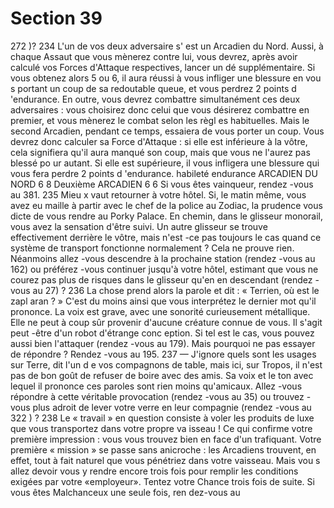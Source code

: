 # Section 39

272 )?
234
L'un de vos deux adversaire s' est un Arcadien du Nord. Aussi, à
chaque Assaut que vous mènerez contre lui, vous devrez, après
avoir calculé vos Forces d'Attaque respectives, lancer un dé
supplémentaire. Si vous obtenez alors 5 ou 6, il aura réussi à
vous infliger une blessure en vou s portant un coup de sa
redoutable queue, et vous perdrez 2 points d 'endurance.  En
outre, vous devrez combattre simultanément ces deux
adversaires : vous choisirez donc celui que vous désirerez
combattre en premier, et vous mènerez le combat selon les règl es
habituelles. Mais le second Arcadien, pendant ce temps, essaiera
de vous porter un coup. Vous devrez donc calculer sa Force
d'Attaque : si elle est inférieure à la vôtre, cela signifiera qu'il
aura manqué son coup, mais que vous ne l'aurez pas blessé po ur
autant. Si elle est supérieure, il vous infligera une blessure qui
vous fera perdre 2 points d 'endurance.
habileté endurance
ARCADIEN  DU NORD    6   8
Deuxième  ARCADIEN   6   6
Si vous êtes vainqueur, rendez -vous au 381.
235
Mieu x vaut retourner à votre hôtel. Si, le matin même, vous avez
eu maille à partir avec le chef de la police au Zodiac, la prudence
vous dicte de vous rendre au Porky Palace. En chemin, dans le
glisseur monorail, vous avez la sensation d'être suivi. Un autre
glisseur se trouve effectivement derrière le vôtre, mais n'est -ce
pas toujours le cas quand ce système de transport fonctionne
normalement ? Cela ne prouve rien. Néanmoins allez -vous
descendre à la prochaine station (rendez -vous au 162) ou
préférez -vous continuer jusqu'à votre hôtel, estimant que vous ne
courez pas plus de risques dans le glisseur qu'en en descendant
(rendez -vous au 27) ?
236
La chose prend alors la parole et dit : « Terrien, où est le
zapl aran  ? » C'est du moins ainsi que vous interprétez le
dernier mot qu'il prononce. La voix est grave, avec une sonorité
curieusement métallique. Elle ne peut à coup sûr provenir
d'aucune créature connue de vous. Il s'agit peut -être d'un robot
d'étrange conc eption. Si tel est le cas, vous pouvez aussi bien
l'attaquer (rendez -vous au 179). Mais pourquoi ne pas essayer de
répondre ? Rendez -vous au 195.
237
— J'ignore quels sont les usages sur Terre, dit l'un d e vos
compagnons de table, mais ici, sur Tropos, il n'est pas de bon
goût de refuser de boire avec des amis.
Sa voix et le ton avec lequel il prononce ces paroles sont rien
moins qu'amicaux. Allez -vous répondre à cette véritable
provocation (rendez -vous au  35) ou trouvez -vous plus adroit de
lever votre verre en leur compagnie (rendez -vous au 322 ) ?
238
Le « travail » en question consiste à voler les produits de luxe
que vous transportez dans votre propre va isseau ! Ce qui
confirme votre première impression : vous vous trouvez bien en
face d'un trafiquant. Votre première « mission » se passe sans
anicroche : les Arcadiens trouvent, en effet, tout à fait naturel
que vous pénétriez dans votre vaisseau. Mais vou s allez devoir
vous y rendre encore trois fois pour remplir les conditions
exigées par votre «employeur». Tentez votre Chance trois fois de
suite. Si vous êtes Malchanceux une seule fois, ren dez-vous au